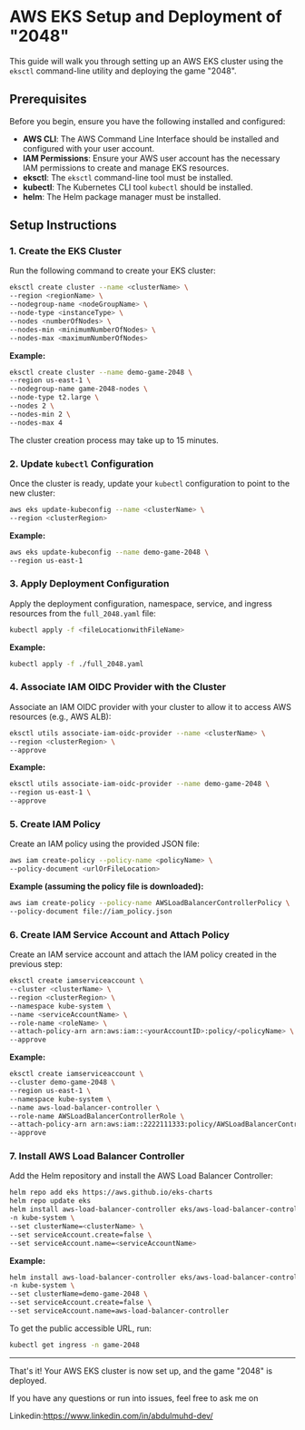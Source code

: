 # AWS EKS Setup and Deployment of "2048"

This guide will walk you through setting up an AWS EKS cluster using the `eksctl` command-line utility and deploying the game "2048".

## Prerequisites

Before you begin, ensure you have the following installed and configured:

- **AWS CLI**: The AWS Command Line Interface should be installed and configured with your user account.
- **IAM Permissions**: Ensure your AWS user account has the necessary IAM permissions to create and manage EKS resources.
- **eksctl**: The `eksctl` command-line tool must be installed.
- **kubectl**: The Kubernetes CLI tool `kubectl` should be installed.
- **helm**: The Helm package manager must be installed.

## Setup Instructions

### 1. Create the EKS Cluster

Run the following command to create your EKS cluster:

```bash
eksctl create cluster --name <clusterName> \
--region <regionName> \
--nodegroup-name <nodeGroupName> \
--node-type <instanceType> \
--nodes <numberOfNodes> \
--nodes-min <minimumNumberOfNodes> \
--nodes-max <maximumNumberOfNodes>
```

**Example:**

```bash
eksctl create cluster --name demo-game-2048 \
--region us-east-1 \
--nodegroup-name game-2048-nodes \
--node-type t2.large \
--nodes 2 \
--nodes-min 2 \
--nodes-max 4
```

The cluster creation process may take up to 15 minutes.

### 2. Update `kubectl` Configuration

Once the cluster is ready, update your `kubectl` configuration to point to the new cluster:

```bash
aws eks update-kubeconfig --name <clusterName> \
--region <clusterRegion>
```

**Example:**

```bash
aws eks update-kubeconfig --name demo-game-2048 \
--region us-east-1
```

### 3. Apply Deployment Configuration

Apply the deployment configuration, namespace, service, and ingress resources from the `full_2048.yaml` file:

```bash
kubectl apply -f <fileLocationwithFileName>
```

**Example:**

```bash
kubectl apply -f ./full_2048.yaml
```

### 4. Associate IAM OIDC Provider with the Cluster

Associate an IAM OIDC provider with your cluster to allow it to access AWS resources (e.g., AWS ALB):

```bash
eksctl utils associate-iam-oidc-provider --name <clusterName> \
--region <clusterRegion> \
--approve
```

**Example:**

```bash
eksctl utils associate-iam-oidc-provider --name demo-game-2048 \
--region us-east-1 \
--approve
```

### 5. Create IAM Policy

Create an IAM policy using the provided JSON file:

```bash
aws iam create-policy --policy-name <policyName> \
--policy-document <urlOrFileLocation>
```

**Example (assuming the policy file is downloaded):**

```bash
aws iam create-policy --policy-name AWSLoadBalancerControllerPolicy \
--policy-document file://iam_policy.json
```

### 6. Create IAM Service Account and Attach Policy

Create an IAM service account and attach the IAM policy created in the previous step:

```bash
eksctl create iamserviceaccount \
--cluster <clusterName> \
--region <clusterRegion> \
--namespace kube-system \
--name <serviceAccountName> \
--role-name <roleName> \
--attach-policy-arn arn:aws:iam::<yourAccountID>:policy/<policyName> \
--approve
```

**Example:**

```bash
eksctl create iamserviceaccount \
--cluster demo-game-2048 \
--region us-east-1 \
--namespace kube-system \
--name aws-load-balancer-controller \
--role-name AWSLoadBalancerControllerRole \
--attach-policy-arn arn:aws:iam::2222111333:policy/AWSLoadBalancerControllerPolicy \
--approve
```

### 7. Install AWS Load Balancer Controller

Add the Helm repository and install the AWS Load Balancer Controller:

```bash
helm repo add eks https://aws.github.io/eks-charts
helm repo update eks
helm install aws-load-balancer-controller eks/aws-load-balancer-controller \
-n kube-system \
--set clusterName=<clusterName> \
--set serviceAccount.create=false \
--set serviceAccount.name=<serviceAccountName>
```

**Example:**

```bash
helm install aws-load-balancer-controller eks/aws-load-balancer-controller \
-n kube-system \
--set clusterName=demo-game-2048 \
--set serviceAccount.create=false \
--set serviceAccount.name=aws-load-balancer-controller
```

To get the public accessible URL, run:

```bash
kubectl get ingress -n game-2048
```

---

That's it! Your AWS EKS cluster is now set up, and the game "2048" is deployed.

If you have any questions or run into issues, feel free to ask me on

Linkedin:https://www.linkedin.com/in/abdulmuhd-dev/
